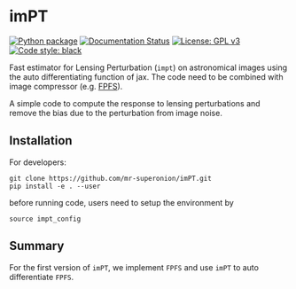 # imPT
[![Python package](https://github.com/mr-superonion/lensPT/actions/workflows/python-package.yml/badge.svg)](https://github.com/mr-superonion/lensPT/actions/workflows/python-package.yml)
[![Documentation Status](https://readthedocs.org/projects/impt/badge/?version=latest)](https://impt.readthedocs.io/en/latest/?badge=latest)
[![License: GPL v3](https://img.shields.io/badge/License-GPLv3-blue.svg)](https://www.gnu.org/licenses/gpl-3.0)
[![Code style: black](https://img.shields.io/badge/code%20style-black-000000.svg)](https://github.com/psf/black)

Fast estimator for Lensing Perturbation (`impt`) on astronomical images using
the auto differentiating function of jax. The code need to be combined with
image compressor (e.g. [FPFS](https://github.com/mr-superonion/FPFS)).

A simple code to compute the response to lensing perturbations and remove the
bias due to the perturbation from image noise.


## Installation

For developers:
```shell
git clone https://github.com/mr-superonion/imPT.git
pip install -e . --user
```
before running code, users need to setup the environment by
```shell
source impt_config
```

## Summary
For the first version of `imPT`, we implement `FPFS` and use `imPT` to auto
differentiate `FPFS`.
